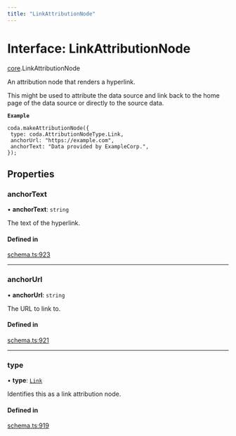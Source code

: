 ```yaml
---
title: "LinkAttributionNode"
---
```

# Interface: LinkAttributionNode

[core](../modules/core.md).LinkAttributionNode

An attribution node that renders a hyperlink.

This might be used to attribute the data source and link back to the home page
of the data source or directly to the source data.

**`Example`**

 ```
coda.makeAttributionNode({
  type: coda.AttributionNodeType.Link,
  anchorUrl: "https://example.com",
  anchorText: "Data provided by ExampleCorp.",
});
```

## Properties

### anchorText

• **anchorText**: `string`

The text of the hyperlink.

#### Defined in

[schema.ts:923](https://github.com/coda/packs-sdk/blob/main/schema.ts#L923)

___

### anchorUrl

• **anchorUrl**: `string`

The URL to link to.

#### Defined in

[schema.ts:921](https://github.com/coda/packs-sdk/blob/main/schema.ts#L921)

___

### type

• **type**: [`Link`](../enums/core.AttributionNodeType.md#link)

Identifies this as a link attribution node.

#### Defined in

[schema.ts:919](https://github.com/coda/packs-sdk/blob/main/schema.ts#L919)
